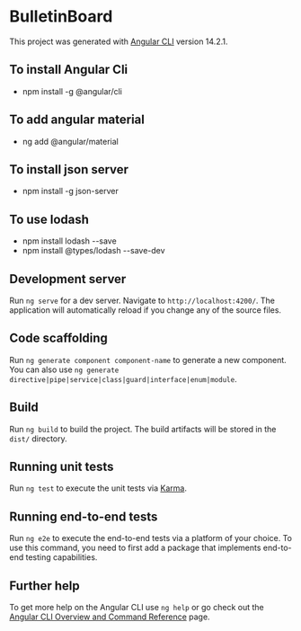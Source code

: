 # BulletinBoard

This project was generated with [Angular CLI](https://github.com/angular/angular-cli) version 14.2.1.

## To install Angular Cli
- npm install -g @angular/cli

## To add angular material
- ng add @angular/material

## To install json server
- npm install -g json-server

## To use lodash
- npm install lodash --save
- npm install @types/lodash --save-dev

## Development server

Run `ng serve` for a dev server. Navigate to `http://localhost:4200/`. The application will automatically reload if you change any of the source files.

## Code scaffolding

Run `ng generate component component-name` to generate a new component. You can also use `ng generate directive|pipe|service|class|guard|interface|enum|module`.

## Build

Run `ng build` to build the project. The build artifacts will be stored in the `dist/` directory.

## Running unit tests

Run `ng test` to execute the unit tests via [Karma](https://karma-runner.github.io).

## Running end-to-end tests

Run `ng e2e` to execute the end-to-end tests via a platform of your choice. To use this command, you need to first add a package that implements end-to-end testing capabilities.

## Further help

To get more help on the Angular CLI use `ng help` or go check out the [Angular CLI Overview and Command Reference](https://angular.io/cli) page.
